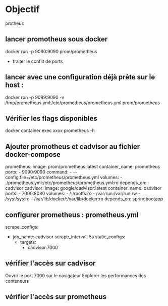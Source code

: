 # Objectif  
protheus

## lancer promotheus sous docker
docker run -p 9090:9090 prom/prometheus

* traiter le conflit de ports

## lancer avec une configuration déjà prête sur le host :
docker run -p 9099:9090 -v /tmp/prometheus.yml:/etc/prometheus/prometheus.yml prom/prometheus

## Vérifier les flags disponibles
docker container exec xxxx prometheus -h

## Ajouter promotheus et cadvisor au fichier docker-compose

  prometheus:
    image: prom/prometheus:latest
    container_name: prometheus
    ports:
    - 9090:9090
    command:
    - --config.file=/etc/prometheus/prometheus.yml
    volumes:
    - ./prometheus.yml:/etc/prometheus/prometheus.yml:ro
    depends_on:
    - cadvisor
  cadvisor:
    image: google/cadvisor:latest
    container_name: cadvisor
    ports:
    - 7000:8080
    volumes:
    - /:/rootfs:ro
    - /var/run:/var/run:rw
    - /sys:/sys:ro
    - /var/lib/docker/:/var/lib/docker:ro
    depends_on: springbootapp
    
## configurer prometheus : prometheus.yml
scrape_configs:
- job_name: cadvisor
  scrape_interval: 5s
  static_configs:
  - targets:
    - cadvisor:7000
    
## vérifier l'accès sur cadvisor 
Ouvrir le port 7000 sur le navigateur
Explorer les performances des conteneurs


## vérifier l'accès sur prometheus
